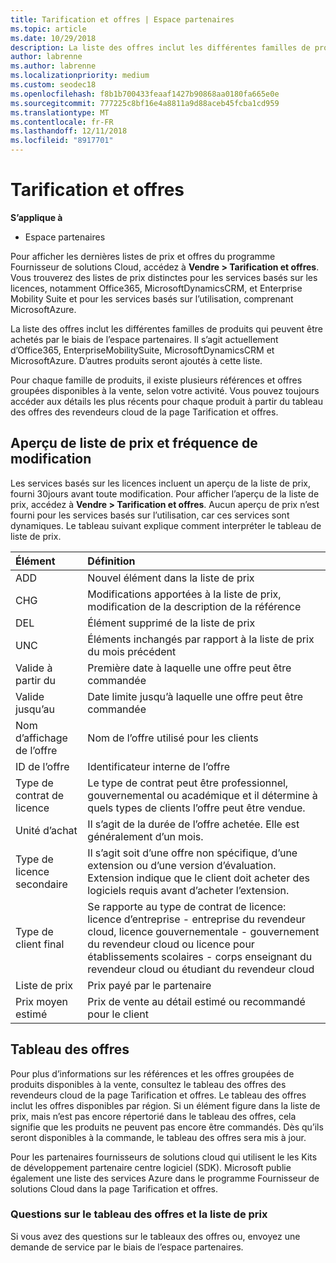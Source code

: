 ```yaml
---
title: Tarification et offres | Espace partenaires
ms.topic: article
ms.date: 10/29/2018
description: La liste des offres inclut les différentes familles de produits qui peuvent être achetés par le biais de l’espace partenaires et les informations de tarification.
author: labrenne
ms.author: labrenne
ms.localizationpriority: medium
ms.custom: seodec18
ms.openlocfilehash: f8b1b700433feaaf1427b90868aa0180fa665e0e
ms.sourcegitcommit: 777225c8bf16e4a8811a9d88aceb45fcba1cd959
ms.translationtype: MT
ms.contentlocale: fr-FR
ms.lasthandoff: 12/11/2018
ms.locfileid: "8917701"
---
```

# <a name="pricing-and-offers"></a>Tarification et offres

**S’applique à**

-  Espace partenaires

Pour afficher les dernières listes de prix et offres du programme Fournisseur de solutions Cloud, accédez à **Vendre > Tarification et offres**. Vous trouverez des listes de prix distinctes pour les services basés sur les licences, notamment Office365, MicrosoftDynamicsCRM, et Enterprise Mobility Suite et pour les services basés sur l’utilisation, comprenant MicrosoftAzure. 

La liste des offres inclut les différentes familles de produits qui peuvent être achetés par le biais de l’espace partenaires. Il s’agit actuellement d’Office365, EnterpriseMobilitySuite, MicrosoftDynamicsCRM et MicrosoftAzure. D’autres produits seront ajoutés à cette liste.

Pour chaque famille de produits, il existe plusieurs références et offres groupées disponibles à la vente, selon votre activité. Vous pouvez toujours accéder aux détails les plus récents pour chaque produit à partir du tableau des offres des revendeurs cloud de la page Tarification et offres.

## <a name="pricelist-preview-and-change-frequency"></a>Aperçu de liste de prix et fréquence de modification 

Les services basés sur les licences incluent un aperçu de la liste de prix, fourni 30jours avant toute modification. Pour afficher l’aperçu de la liste de prix, accédez à **Vendre > Tarification et offres**. Aucun aperçu de prix n’est fourni pour les services basés sur l’utilisation, car ces services sont dynamiques. Le tableau suivant explique comment interpréter le tableau de liste de prix.

|**Élément**        |**Définition**      |
|:-----------   |:-----------   |
|ADD   |Nouvel élément dans la liste de prix|
|CHG   |Modifications apportées à la liste de prix, modification de la description de la référence|
|DEL   |Élément supprimé de la liste de prix|
|UNC   |Éléments inchangés par rapport à la liste de prix du mois précédent   |
|Valide à partir du   |Première date à laquelle une offre peut être commandée    |
|Valide jusqu’au   |Date limite jusqu’à laquelle une offre peut être commandée   |
|Nom d’affichage de l’offre   |Nom de l’offre utilisé pour les clients   |
|ID de l’offre   |Identificateur interne de l’offre   |
|Type de contrat de licence   |Le type de contrat peut être professionnel, gouvernemental ou académique et il détermine à quels types de clients l’offre peut être vendue.|
|Unité d’achat   |Il s’agit de la durée de l’offre achetée. Elle est généralement d’un mois.   |
|Type de licence secondaire   |Il s’agit soit d’une offre non spécifique, d’une extension ou d’une version d’évaluation. Extension indique que le client doit acheter des logiciels requis avant d’acheter l’extension.|
|Type de client final   |Se rapporte au type de contrat de licence: licence d’entreprise - entreprise du revendeur cloud, licence gouvernementale - gouvernement du revendeur cloud ou licence pour établissements scolaires - corps enseignant du revendeur cloud ou étudiant du revendeur cloud   |
|Liste de prix   |Prix payé par le partenaire   |
|Prix moyen estimé   |Prix de vente au détail estimé ou recommandé pour le client   |

## <a name="offers-matrix"></a>Tableau des offres

Pour plus d’informations sur les références et les offres groupées de produits disponibles à la vente, consultez le tableau des offres des revendeurs cloud de la page Tarification et offres. Le tableau des offres inclut les offres disponibles par région. Si un élément figure dans la liste de prix, mais n’est pas encore répertorié dans le tableau des offres, cela signifie que les produits ne peuvent pas encore être commandés. Dès qu’ils seront disponibles à la commande, le tableau des offres sera mis à jour.

Pour les partenaires fournisseurs de solutions cloud qui utilisent le les Kits de développement partenaire centre logiciel (SDK). Microsoft publie également une liste des services Azure dans le programme Fournisseur de solutions Cloud dans la page Tarification et offres.

### <a name="offers-matrix-and-pricelist-questions"></a>Questions sur le tableau des offres et la liste de prix

Si vous avez des questions sur le tableaux des offres ou, envoyez une demande de service par le biais de l’espace partenaires.
